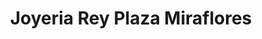 ---
title: "Joyeria Rey Plaza Miraflores"
url: /tegucigalpa/joyeria-rey-plaza-miraflores/
shop: joyería
---